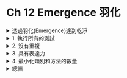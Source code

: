 # Ch 12 Emergence 羽化
<details>
    <summary>透過羽化(Emergence)達到乾淨</summary>

「簡單設計 (Simple Design)」四大守則：
1. 執行所有的測試 (Runs all the tests)
2. 沒有重覆 (Contains no duplication)
3. 具有表達力 (Expresses the intent of the programmer)
4. 最小化類別和方法的數量 (Minimizes the number of classes and methods)
</details>

<details>
    <summary>1. 執行所有的測試</summary>


在「所有時間」都能通過「所有測試」的系統，才是一個可測試的系統
不能被測試的系統，代表無法被驗證，那也不應該進行部署


為了讓系統能夠被測試，我們自然而然的走向小型、單一用途的類別
如果類別遵守單一職責原則 (SRP)，那測試就是一件簡單的事情

緊密耦合的程式碼，會造成不好撰寫測試程式
因此當我們寫越多測試，越會讓我們遵守依賴反轉原則 (DIP)
這些依賴注入、介面、抽象概念，會幫助我們最小化耦合度
</details>

<details>
    <summary>2. 沒有重複</summary>

重覆的程式碼，是「良好設計」的主要敵人
他代表額外的工作、風險、不必要的複雜性

例如這一段具有重複的程式碼
```java
public void scaleToOneDimension(float desiredDimension, float imageDimension) {
	if (Math.abs(desiredDimension - imageDimension) < errorThreshold)
		return;
	float scalingFactor = desiredDimension / imageDimension;
	scalingFactor = (float)(Math.floor(scalingFactor * 100) * 0.01f);

	RenderedOp newImage = ImageUtilities.getScaledImage(image, scalingFactor, scalingFactor);
	image.dispose();
	System.gc();
	image = newImage;
}

public synchronized void rotate(int degrees) {
	RenderedOp newImage = ImageUtilities.getRotatedImage(image, degrees);
	image.dispose();
	System.gc();
	image = newImage;
}
```

讓系統更乾淨，必須移除上面這兩個方法中，少量但重複的程式碼
```java
public void scaleToOneDimension(float desiredDimension, float imageDimension) {
	if (Math.abs(desiredDimension - imageDimension) < errorThreshold)
		return;
	float scalingFactor = desiredDimension / imageDimension;
	scalingFactor = (float)(Math.floor(scalingFactor * 100) * 0.01f);
	replaceImage(ImageUtilities.getScaledImage(image, scalingFactor, scalingFactor));
}

public synchronized void rotate(int degrees) {
	replaceImage(ImageUtilities.getRotatedImage(image, degrees));
}

private void replaceImage(RenderedOp newImage) {
	image.dispose();
	System.gc();
	image = newImage;
}
```


有時候我們也可以使用樣板方法 (TEMPLATE METHOD)
來移除重複程式碼

例如：
```java
public class VacationPolicy {

	public void accrueUSDivisionVacation() {
		// code to calculate vacation based on hours worked to date
		// ...
		// code to ensure vacation meets "US" minimums
		// ...
		// code to apply vaction to payroll record
		// ...
	}

	public void accrueEUDivisionVacation() {
		// code to calculate vacation based on hours worked to date
		// ...
		// code to ensure vacation meets "EU" minimums
		// ...
		// code to apply vaction to payroll record
		// ...
	}
}
```

可以看到上面兩個方法，有大量相同的程式碼
只有計算法定最少假期部分，會根據不同地區，而有不一樣的算法
那就可以使用樣板方法，消除重複的程式碼                       例如：
```java
abstract public class VacationPolicy {

	public void accrueVacation() {
		calculateBaseVacationHours();
		alterForLegalMinimums();
		applyToPayroll();
	}

	private void calculateBaseVacationHours() { /* ... */ };

	abstract protected void alterForLegalMinimums();

	private void applyToPayroll() { /* ... */ };
}

public class USVacationPolicy extends VacationPolicy {

	@Override 
	protected void alterForLegalMinimums() { /* "US" specific logic */ }

}

public class EUVacationPolicy extends VacationPolicy {

	@Override 
	protected void alterForLegalMinimums() { /* "EU" specific logic */ }

}
```

這是一個簡單的例子，但卻有相對較為複雜的程式碼
程式碼的量和複雜度，是 Java 代理的兩大缺點，很難寫出乾淨的程式碼


</details>

<details>
    <summary>3. 具有表達力</summary>

要寫出「讓自己可以理解的程式碼」是簡單的事情
因為我們當下正在解決某個我們已經知道的問題
但之後的維護者並不一定會有相同程度的了解

我們應該盡量加強表達力
我們有時候只是讓程式碼能順利運行，然後就移到下一個問題
我們應該要充分考慮，如何讓程式碼變的具有表達力，讓下一個人好閱讀
尤其通常下一個需要閱讀的人，就是你自己
所以請多花一些時間，在我們自己的作品上

</details>

<details>
    <summary>4. 最小化類別和方法的數量</summary>

上面幾個守則，有可能會做過頭
我們努力消除重複、讓類別和方法變的簡短，因而產生太多微型類別和方法
所以這個守則建議我們，讓類別和方法的數量，保持少一點

舉例來說，可能有些公司會這樣規定
堅持替每一個類別建立介面，或是堅持屬性和行為應該分開成兩個類別
這樣的標準或原則，應該要予以抵制

我們希望讓類別和方法的數量不要那麼多
不過記住這條守則的順序是最低的
測試、消除重複、表達力，是更重要的守則

</details>

<details>
    <summary>總結</summary>

本章節所討論的一些實踐，是作者們累積數十年經驗的結晶
如果遵守這些簡單設計的實踐，可以少花數年的時間，就習得良好的原則和模式
</details>

